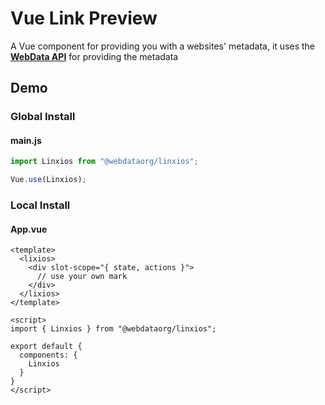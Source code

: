 # Vue Link Preview

A Vue component for providing you with a websites' metadata, it uses the [**WebData API**](https://webdata.firebaseapp.com) for providing the metadata

## Demo

### Global Install
#### main.js

```js
import Linxios from "@webdataorg/linxios";

Vue.use(Linxios);
```
### Local Install
#### App.vue
```vue
<template>
  <lixios>
    <div slot-scope="{ state, actions }">
      // use your own mark
    </div>
  </lixios>
</template>

<script>
import { Linxios } from "@webdataorg/linxios";

export default {
  components: {
    Linxios
  }
}
</script>
```